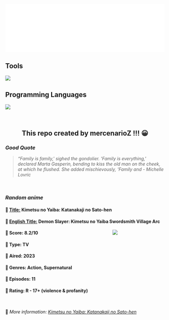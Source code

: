 
<img src="svg/nai.svg" />

<p>
  <h2>Tools</h2>
  <a href="https://skillicons.dev">
    <img src="https://skillicons.dev/icons?i=git,bash,vim,ubuntu,tensorflow,pytorch,docker,raspberrypi" />
  </a>

  <br />

  <h2>Programming Languages</h2>

  <a href="https://skillicons.dev">
    <img src="https://skillicons.dev/icons?i=python,c,cpp" />
  </a>
</p>

<br />

<h2 align="center">This repo created by mercenarioZ !!! 😀</h2>
<h3><i>Good Quote</i></h3>

<blockquote>
<i>
“Family is family,' sighed the gondolier. 'Family is everything,' declared Marta Gasperin, bending to kiss the old man on the cheek, at which he flushed. She added mischievously, 'Family and - Michelle Lovric
</i>
</blockquote>

<br />

<h3><i>Random anime</i></h3>

<h4>
  <strong>🥭 <u>Title:</u></strong> Kimetsu no Yaiba: Katanakaji no Sato-hen
</h4>

<h4>🌿 <u>English Title:</u> Demon Slayer: Kimetsu no Yaiba Swordsmith Village Arc</h4>

<img align="right" width="165" src=https://cdn.myanimelist.net/images/anime/1765/135099.jpg />

<h4>🌱 Score: 8.2/10</h4>

<h4>🌲 Type: TV</h4>

<h4>🌴 Aired: 2023</h4>

<h4>🌵 Genres: Action, Supernatural</h4>

<h4>🥑 Episodes: 11</h4>

<h4>🍏 Rating: R - 17+ (violence & profanity)</h4>

<br />

🍂 *More information: [Kimetsu no Yaiba: Katanakaji no Sato-hen](https://myanimelist.net/anime/51019/Kimetsu_no_Yaiba__Katanakaji_no_Sato-hen)*
    